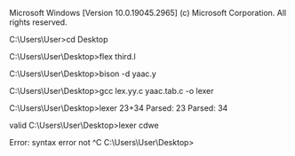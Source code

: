 Microsoft Windows [Version 10.0.19045.2965]
(c) Microsoft Corporation. All rights reserved.

C:\Users\User>cd Desktop

C:\Users\User\Desktop>flex third.l

C:\Users\User\Desktop>bison -d yaac.y

C:\Users\User\Desktop>gcc lex.yy.c yaac.tab.c -o lexer

C:\Users\User\Desktop>lexer
23+34
Parsed: 23
Parsed: 34

valid
C:\Users\User\Desktop>lexer
cdwe

Error: syntax error
not ^C
C:\Users\User\Desktop>
